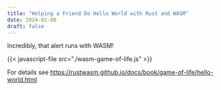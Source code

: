 ```yaml
---
title: "Helping a Friend Do Hello World with Rust and WASM"
date: 2024-02-08
draft: false
---
```


Incredibly, that alert runs with WASM! 

{{< javascript-file src="./wasm-game-of-life.js" >}}

For details see https://rustwasm.github.io/docs/book/game-of-life/hello-world.html
